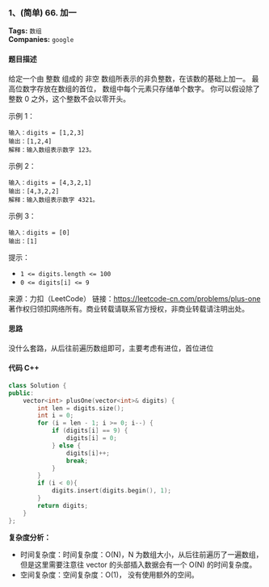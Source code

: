 ### 1、(简单) 66. 加一
**Tags:**  `数组`  
**Companies:** `google`

#### 题目描述
给定一个由 整数 组成的 非空 数组所表示的非负整数，在该数的基础上加一。
最高位数字存放在数组的首位， 数组中每个元素只存储单个数字。
你可以假设除了整数 0 之外，这个整数不会以零开头。

示例 1：
``` 
输入：digits = [1,2,3]  
输出：[1,2,4]  
解释：输入数组表示数字 123。  
```

示例 2：
```
输入：digits = [4,3,2,1]  
输出：[4,3,2,2]  
解释：输入数组表示数字 4321。 
```

示例 3：  
```
输入：digits = [0]  
输出：[1]  
```

提示：  
- `1 <= digits.length <= 100`  
- `0 <= digits[i] <= 9`

来源：力扣（LeetCode）
链接：https://leetcode-cn.com/problems/plus-one
著作权归领扣网络所有。商业转载请联系官方授权，非商业转载请注明出处。


#### 思路
没什么套路，从后往前遍历数组即可，主要考虑有进位，首位进位

#### 代码  C++
```c++
class Solution {
public:
    vector<int> plusOne(vector<int>& digits) {
        int len = digits.size();
        int i = 0;
        for (i = len - 1; i >= 0; i--) {
            if (digits[i] == 9) {
                digits[i] = 0;
            } else {
                digits[i]++;
                break;
            }
        }
        if (i < 0){
            digits.insert(digits.begin(), 1);
        }
        return digits;
    }
};
```

**复杂度分析：**
- 时间复杂度：时间复杂度：O(N)，N 为数组大小，从后往前遍历了一遍数组，但是这里需要注意往 vector 的头部插入数据会有一个 O(N) 的时间复杂度。
- 空间复杂度：空间复杂度：O(1)， 没有使用额外的空间。



